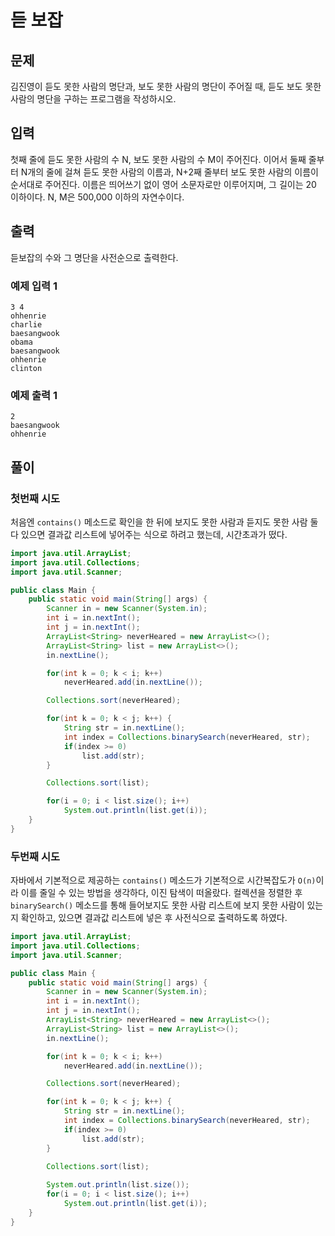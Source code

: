 # 듣 보잡

## 문제
김진영이 듣도 못한 사람의 명단과, 보도 못한 사람의 명단이 주어질 때, 듣도 보도 못한 사람의 명단을 구하는 프로그램을 작성하시오.

## 입력
첫째 줄에 듣도 못한 사람의 수 N, 보도 못한 사람의 수 M이 주어진다. 이어서 둘째 줄부터 N개의 줄에 걸쳐 듣도 못한 사람의 이름과, N+2째 줄부터 보도 못한 사람의 이름이 순서대로 주어진다. 이름은 띄어쓰기 없이 영어 소문자로만 이루어지며, 그 길이는 20 이하이다. N, M은 500,000 이하의 자연수이다.

## 출력
듣보잡의 수와 그 명단을 사전순으로 출력한다.

### 예제 입력 1
```
3 4
ohhenrie
charlie
baesangwook
obama
baesangwook
ohhenrie
clinton
```

### 예제 출력 1
```
2
baesangwook
ohhenrie
```

## 풀이

### 첫번째 시도
처음엔 `contains()` 메소드로 확인을 한 뒤에 보지도 못한 사람과 듣지도 못한 사람 둘다 있으면 결과값 리스트에 넣어주는 식으로 하려고 했는데, 시간초과가 떴다.

```java
import java.util.ArrayList;
import java.util.Collections;
import java.util.Scanner;

public class Main {
    public static void main(String[] args) {
        Scanner in = new Scanner(System.in);
        int i = in.nextInt();
        int j = in.nextInt();
        ArrayList<String> neverHeared = new ArrayList<>();
        ArrayList<String> list = new ArrayList<>();
        in.nextLine();

        for(int k = 0; k < i; k++)
            neverHeared.add(in.nextLine());

        Collections.sort(neverHeared);

        for(int k = 0; k < j; k++) {
            String str = in.nextLine();
            int index = Collections.binarySearch(neverHeared, str);
            if(index >= 0)
                list.add(str);
        }

        Collections.sort(list);

        for(i = 0; i < list.size(); i++)
            System.out.println(list.get(i));
    }
}
```

### 두번째 시도
자바에서 기본적으로 제공하는 `contains()` 메소드가 기본적으로 시간복잡도가 `O(n)`이라 이를 줄일 수 있는 방법을 생각하다, 이진 탐색이 떠올랐다.
컬렉션을 정렬한 후  `binarySearch()` 메소드를 통해 들어보지도 못한 사람 리스트에 보지 못한 사람이 있는지 확인하고, 있으면 결과값 리스트에 넣은 후 사전식으로 출력하도록 하였다.

```java
import java.util.ArrayList;
import java.util.Collections;
import java.util.Scanner;

public class Main {
    public static void main(String[] args) {
        Scanner in = new Scanner(System.in);
        int i = in.nextInt();
        int j = in.nextInt();
        ArrayList<String> neverHeared = new ArrayList<>();
        ArrayList<String> list = new ArrayList<>();
        in.nextLine();

        for(int k = 0; k < i; k++)
            neverHeared.add(in.nextLine());

        Collections.sort(neverHeared);

        for(int k = 0; k < j; k++) {
            String str = in.nextLine();
            int index = Collections.binarySearch(neverHeared, str);
            if(index >= 0)
                list.add(str);
        }

        Collections.sort(list);
        
        System.out.println(list.size());
        for(i = 0; i < list.size(); i++)
            System.out.println(list.get(i));
    }
}
```